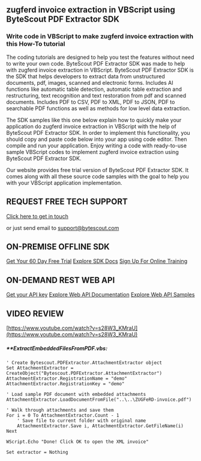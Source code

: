 ## zugferd invoice extraction in VBScript using ByteScout PDF Extractor SDK

### Write code in VBScript to make zugferd invoice extraction with this How-To tutorial

The coding tutorials are designed to help you test the features without need to write your own code. ByteScout PDF Extractor SDK was made to help with zugferd invoice extraction in VBScript. ByteScout PDF Extractor SDK is the SDK that helps developers to extract data from unstructured documents, pdf, images, scanned and electronic forms. Includes AI functions like automatic table detection, automatic table extraction and restructuring, text recognition and text restoration from pdf and scanned documents. Includes PDF to CSV, PDF to XML, PDF to JSON, PDF to searchable PDF functions as well as methods for low level data extraction.

The SDK samples like this one below explain how to quickly make your application do zugferd invoice extraction in VBScript with the help of ByteScout PDF Extractor SDK. In order to implement this functionality, you should copy and paste code below into your app using code editor. Then compile and run your application. Enjoy writing a code with ready-to-use sample VBScript codes to implement zugferd invoice extraction using ByteScout PDF Extractor SDK.

Our website provides free trial version of ByteScout PDF Extractor SDK. It comes along with all these source code samples with the goal to help you with your VBScript application implementation.

## REQUEST FREE TECH SUPPORT

[Click here to get in touch](https://bytescout.zendesk.com/hc/en-us/requests/new?subject=ByteScout%20PDF%20Extractor%20SDK%20Question)

or just send email to [support@bytescout.com](mailto:support@bytescout.com?subject=ByteScout%20PDF%20Extractor%20SDK%20Question) 

## ON-PREMISE OFFLINE SDK 

[Get Your 60 Day Free Trial](https://bytescout.com/download/web-installer?utm_source=github-readme)
[Explore SDK Docs](https://bytescout.com/documentation/index.html?utm_source=github-readme)
[Sign Up For Online Training](https://academy.bytescout.com/)


## ON-DEMAND REST WEB API

[Get your API key](https://pdf.co/documentation/api?utm_source=github-readme)
[Explore Web API Documentation](https://pdf.co/documentation/api?utm_source=github-readme)
[Explore Web API Samples](https://github.com/bytescout/ByteScout-SDK-SourceCode/tree/master/PDF.co%20Web%20API)

## VIDEO REVIEW

[https://www.youtube.com/watch?v=s28W3_KMraU](https://www.youtube.com/watch?v=s28W3_KMraU)




<!-- code block begin -->

##### ****ExtractEmbeddedFilesFromPDF.vbs:**
    
```
' Create Bytescout.PDFExtractor.AttachmentExtractor object
Set AttachmentExtractor = CreateObject("Bytescout.PDFExtractor.AttachmentExtractor")
AttachmentExtractor.RegistrationName = "demo"
AttachmentExtractor.RegistrationKey = "demo"

' Load sample PDF document with embedded attachments
AttachmentExtractor.LoadDocumentFromFile("..\..\ZUGFeRD-invoice.pdf")

' Walk through attachments and save them
For i = 0 To AttachmentExtractor.Count - 1
    ' Save file to current folder with original name
    AttachmentExtractor.Save i, AttachmentExtractor.GetFileName(i) 
Next

WScript.Echo "Done! Click OK to open the XML invoice"

Set extractor = Nothing


```

<!-- code block end -->